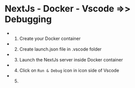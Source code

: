 # NextJs - Docker - Vscode =>> Debugging

- 1. Create your Docker container
- 2. Create launch.json file in .vscode folder
- 3. Launch the NextJs server inside Docker container
- 4. Click on `Run & Debug` icon in icon side of Vscode
- 5.  